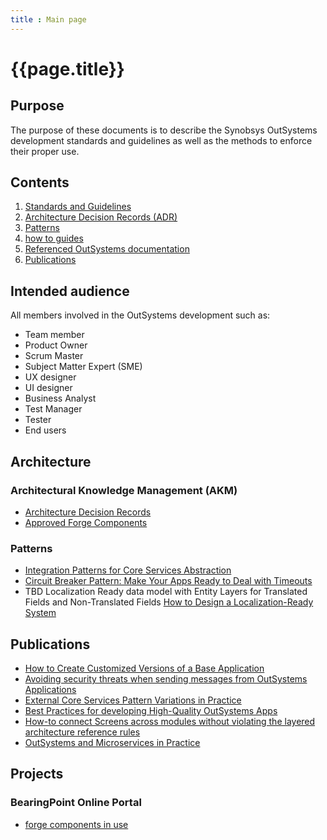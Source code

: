 ```yaml
---
title : Main page
---
```

# {{page.title}}

## Purpose

The purpose of these documents is to describe the Synobsys OutSystems development standards and guidelines as well as the methods to enforce their proper use.

## Contents

1. [Standards and Guidelines](standards\intro.html)
1. [Architecture Decision Records (ADR)](adr\intro.html)
1. [Patterns](#patterns)
1. [how to guides](how-to\intro.html)
1. [Referenced OutSystems documentation](outsystems-reference.html)
1. [Publications](#publications)

## Intended audience

All members involved in the OutSystems development such as:

* Team member
* Product Owner
* Scrum Master
* Subject Matter Expert (SME)
* UX designer
* UI designer
* Business Analyst
* Test Manager
* Tester
* End users

## Architecture

### Architectural Knowledge Management (AKM)

* [Architecture Decision Records](adr\intro.html)
* [Approved Forge Components](adr\approved-forge-components.html)

### Patterns

* <a href="https://success.outsystems.com/Support/Enterprise_Customers/Maintenance_and_Operations/Designing_the_Architecture_of_Your_OutSystems_Applications/05_Integration_Patterns_for_Core_Services_Abstraction"  target="_blank">Integration Patterns for Core Services Abstraction</a>
* <a href="https://www.outsystems.com/blog/posts/circuit-breaker-pattern/"  target="_blank">Circuit Breaker Pattern: Make Your Apps Ready to Deal with Timeouts</a>
* TBD Localization Ready data model with Entity Layers for Translated Fields and Non-Translated Fields <a href="https://vertabelo.com/blog/data-modeling-for-multiple-languages-how-to-design-a-localization-ready-system/" target="_blank">How to Design a Localization-Ready System</a>

## Publications

* <a href="https://itnext.io/how-to-dynamically-import-the-customized-product-theme-in-the-base-product-b10b534e3e1a" target="_blank">How to Create Customized Versions of a Base Application</a>
* <a href="https://medium.com/@pschmeddes/avoiding-security-threats-when-sending-messages-from-outsystems-applications-79bb03dd7bf9" target="_blank">Avoiding security threats when sending messages from OutSystems Applications</a>
* <a href="https://itnext.io/external-core-services-pattern-variations-in-practice-bdcb1da07b5b" target="_blank">External Core Services Pattern Variations in Practice</a>
* <a href="https://itnext.io/best-practices-for-developing-high-quality-outsystems-apps-bfbfc6d67081" target="_blank">Best Practices for developing High-Quality OutSystems Apps</a>
* <a href="https://itnext.io/how-to-connect-outsystems-web-screens-across-espaces-without-violating-the-no-side-reference-rule-b03f8aae16ac" target="_blank">How-to connect Screens across modules without violating the layered architecture reference rules</a>
* <a href="https://itnext.io/outsystems-and-microservices-in-practice-9b8038e58cb4" target="_blank">OutSystems and Microservices in Practice</a>

## Projects

### BearingPoint Online Portal

* [forge components in use](bearingpoint-forge-components.md)
